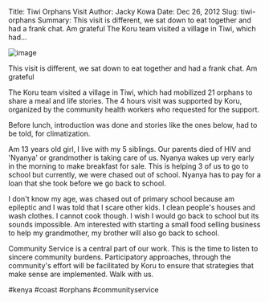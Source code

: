 Title: Tiwi Orphans Visit
Author: Jacky Kowa
Date: Dec 26, 2012
Slug: tiwi-orphans
Summary: This visit is different, we sat down to eat together and had a frank chat. Am grateful The Koru team visited a village in Tiwi, which had...

![image](/images/blog/tiwi-orphans1.webp)

This visit is different, we sat down to eat together and had a frank
chat. Am grateful

The Koru team visited a village in Tiwi, which had mobilized 21 orphans
to share a meal and life stories. The 4 hours visit was supported by
Koru, organized by the community health workers who requested for the
support.

Before lunch, introduction was done and stories like the ones below, had
to be told, for climatization.

Am 13 years old girl, I live with my 5 siblings. Our parents died of HIV
and 'Nyanya' or grandmother is taking care of us. Nyanya wakes up very
early in the morning to make breakfast for sale. This is helping 3 of us
to go to school but currently, we were chased out of school. Nyanya has
to pay for a loan that she took before we go back to school.

I don't know my age, was chased out of primary school because am
epileptic and I was told that I scare other kids. I clean people's
houses and wash clothes. I cannot cook though. I wish I would go back to
school but its sounds impossible. Am interested with starting a small
food selling business to help my grandmother, my brother will also go
back to school.

Community Service is a central part of our work. This is the time to
listen to sincere community burdens. Participatory approaches, through
the community's effort will be facilitated by Koru to ensure that
strategies that make sense are implemented. Walk with us.

#kenya #coast #orphans #communityservice
